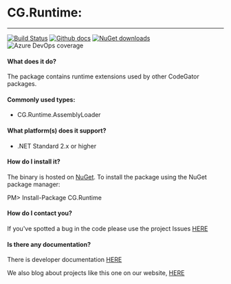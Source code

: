 # CG.Runtime: 
---
[![Build Status](https://dev.azure.com/codegator/CG.Runtime/_apis/build/status/CodeGator.CG.Runtime?branchName=master)](https://dev.azure.com/codegator/CG.Runtime/_build/latest?definitionId=1&branchName=master)
[![Github docs](https://img.shields.io/static/v1?label=Documentation&message=online&color=blue)](https://codegator.github.io/CG.Runtime/)
[![NuGet downloads](https://img.shields.io/nuget/dt/CG.Runtime.svg?style=flat)](https://nuget.org/packages/CG.Runtime)
![Azure DevOps coverage](https://img.shields.io/azure-devops/coverage/codegator/CG.Runtime/1)

#### What does it do?
The package contains runtime extensions used by other CodeGator packages.

#### Commonly used types:
* CG.Runtime.AssemblyLoader

#### What platform(s) does it support?
* .NET Standard 2.x or higher

#### How do I install it?
The binary is hosted on [NuGet](https://www.nuget.org/packages/CG.Runtime/). To install the package using the NuGet package manager:

PM> Install-Package CG.Runtime

#### How do I contact you?
If you've spotted a bug in the code please use the project Issues [HERE](https://github.com/CodeGator/CG.Runtime/issues)

#### Is there any documentation?
There is developer documentation [HERE](https://codegator.github.io/CG.Runtime/)

We also blog about projects like this one on our website, [HERE](http://www.codegator.com)